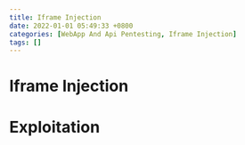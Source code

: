 ```yaml
---
title: Iframe Injection
date: 2022-01-01 05:49:33 +0800
categories: [WebApp And Api Pentesting, Iframe Injection]
tags: []  
---
```


# Iframe Injection

# Exploitation


